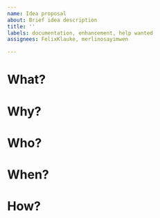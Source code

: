 ```yaml
---
name: Idea proposal
about: Brief idea description
title: ''
labels: documentation, enhancement, help wanted
assignees: FelixKlauke, merlinosayimwen

---
```


# What?

# Why?

# Who?

# When?

# How?
